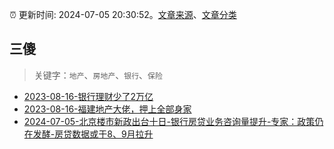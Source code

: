 :alarm_clock: 更新时间: 2024-07-05 20:30:52。[文章来源](/README.md)、[文章分类](/TAGS.md)

## 三傻


> 关键字：`地产`、`房地产`、`银行`、`保险`



- [2023-08-16-银行理财少了2万亿](https://www.aicaijing.com.cn/article/18565) 
- [2023-08-16-福建地产大佬，押上全部身家](https://www.aicaijing.com.cn/article/18567) 
- [2024-07-05-北京楼市新政出台十日-银行房贷业务咨询量提升-专家：政策仍在发酵-房贷数据或于8、9月拉升](https://www.cls.cn/detail/1724393) 
